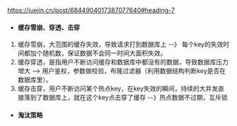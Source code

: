 https://juejin.cn/post/6844904017387077640#heading-7

+  #### 缓存雪崩、穿透、击穿

  1. 缓存雪崩，大范围的缓存失效，导致请求打到数据库上 --》 每个key的失效时间都加个随机数，保证数据不会同一时间大面积失效。
  2. 缓存穿透，是指用户不断访问缓存和数据库中都没有的数据，导致数据库压力增大 --> 用户鉴权，参数做校验，布隆过滤器（利用数据结构判断key是否在数据库里）。
  3. 缓存击穿，用户不断访问某个热点key，在key失效的瞬间，持续的大并发直接落到了数据库上，就在这个key点击穿了缓存 --》热点数据不过期，互斥锁

+ #### 淘汰策略

  


